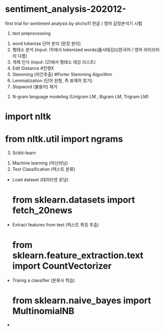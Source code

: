 # sentiment_analysis-202012-
first trial for sentiment analysis by shcho11
한글 / 영어 감정분석기 시험
1. text preprocessing
  1) word tokenize 단어 분리 (문장 분리)
  2) 형태소 분석 (input: (1)에서 tokenized words(품사태깅))(한국어 / 영어 라이브러리 다름)
  3) 개체 인식 (input: (2)에서 형태소 태깅 리스트)
  4) Edit Distance #진행X
  5) Stemming (어간추출) #Porter Stemming Algorithm
  6) Lemmatization (단어 원형, 즉 표제어 찾기) 
  7) Stopword (불용어) 제거

2. N-gram language modeling (Unigram LM , Bigram LM, Trigram LM)
  # import nltk
  # from nltk.util import ngrams

3. Scikit-learn
  1) Machine learning (머신러닝)
  2) Text Classification (텍스트 분류)
  - Load dataset (데이터셋 로딩)
    # from sklearn.datasets import fetch_20news
  - Extract features from text (텍스트 특징 추출)
    # from sklearn.feature_extraction.text import CountVectorizer
  - Trainig a classifier (분류사 학습)
    # from sklearn.naive_bayes import MultinomialNB
  - 
